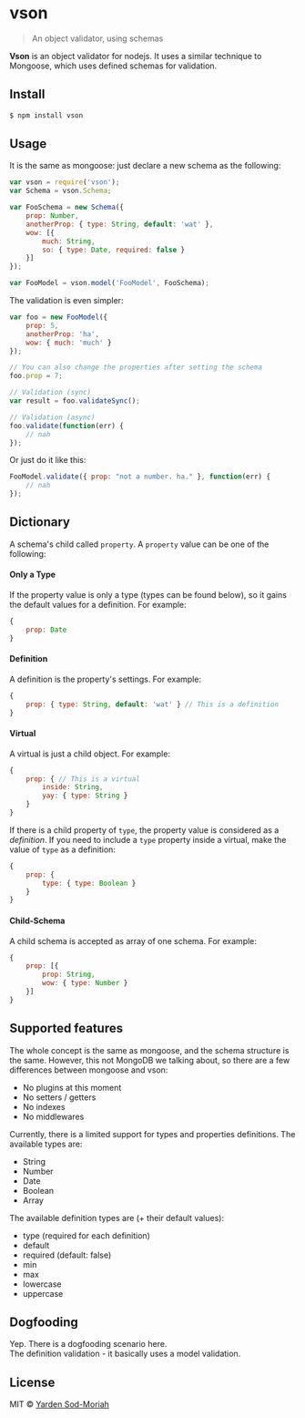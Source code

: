 # vson
> An object validator, using schemas

**Vson** is an object validator for nodejs. It uses
a similar technique to Mongoose, which uses defined schemas for validation.

## Install

```bash
$ npm install vson
```

## Usage
It is the same as mongoose: just declare a new schema as the following:
```javascript
var vson = require('vson');
var Schema = vson.Schema;

var FooSchema = new Schema({
    prop: Number,
    anotherProp: { type: String, default: 'wat' },
    wow: [{
        much: String,
        so: { type: Date, required: false }
    }]
});

var FooModel = vson.model('FooModel', FooSchema);
```

The validation is even simpler:
```javascript
var foo = new FooModel({
    prop: 5,
    anotherProp: 'ha',
    wow: { much: 'much' }
});

// You can also change the properties after setting the schema
foo.prop = 7;

// Validation (sync)
var result = foo.validateSync();

// Validation (async)
foo.validate(function(err) {
    // nah
});
```

Or just do it like this:
```javascript
FooModel.validate({ prop: "not a number. ha." }, function(err) {
    // nah
});
```

## Dictionary
A schema's child called `property`. A `property` value can be one of the following:

#### Only a Type
If the property value is only a type (types can be found below), so
    it gains the default values for a definition. For example:
```javascript
{
    prop: Date
}
```

#### Definition
A definition is the property's settings. For example:
```javascript
{
    prop: { type: String, default: 'wat' } // This is a definition
}
```

#### Virtual
A virtual is just a child object. For example:
```javascript
{
    prop: { // This is a virtual
        inside: String,
        yay: { type: String }
    }
}
```
If there is a child property of `type`, the property value is considered
as a *definition*. If you need to include a `type` property
inside a virtual, make the value of `type` as a definition:
```javascript
{
    prop: {
        type: { type: Boolean }
    }
}
```

#### Child-Schema
A child schema is accepted as array of one schema. For example:
```javascript
{
    prop: [{
        prop: String,
        wow: { type: Number }
    }]
}
```

## Supported features
The whole concept is the same as mongoose, and the schema structure is the same. However,
this not MongoDB we talking about, so there are a few differences between mongoose and vson:
- No plugins at this moment
- No setters / getters
- No indexes
- No middlewares

Currently, there is a limited support for types and properties definitions.
The available types are:
- String
- Number
- Date
- Boolean
- Array

The available definition types are (+ their default values):
- type (required for each definition)
- default
- required (default: false)
- min
- max
- lowercase
- uppercase

## Dogfooding
Yep. There is a dogfooding scenario here. <br>
The definition validation - it basically uses a model validation.

## License
MIT © [Yarden Sod-Moriah](http://yardnsm.net/)
